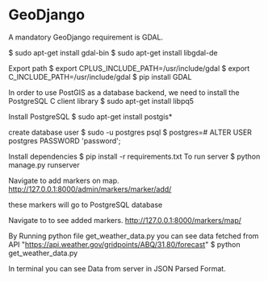 # GeoDjango
A mandatory GeoDjango requirement is GDAL.

$ sudo apt-get install gdal-bin
$ sudo apt-get install libgdal-de

Export path
$ export CPLUS_INCLUDE_PATH=/usr/include/gdal
$ export C_INCLUDE_PATH=/usr/include/gdal
$ pip install GDAL



In order to use PostGIS as a database backend,
we need to install the PostgreSQL C client library
$ sudo apt-get install libpq5

Install PostgreSQL
$ sudo apt-get install postgis*

create database user
$ sudo -u postgres psql
$ postgres=# ALTER USER postgres PASSWORD 'password';

Install dependencies 
$ pip install -r requirements.txt
To run server
$ python manage.py runserver

Navigate to add markers on map.
	http://127.0.0.1:8000/admin/markers/marker/add/  


these markers will go to PostgreSQL database 

Navigate to to see added markers.
	http://127.0.0.1:8000/markers/map/
	
By Running python file get_weather_data.py you can see data fetched 
from API "https://api.weather.gov/gridpoints/ABQ/31,80/forecast"
$ python get_weather_data.py

In terminal you can see Data from server in JSON Parsed
Format.
